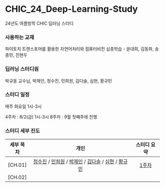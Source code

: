 # CHIC_24_Deep-Learning-Study

24년도 여름방학 CHIC 딥러닝 스터디

### 사용하는 교재

파이토치 트랜스포머를 활용한 자연어처리와 컴퓨터비전 심층학습 - 윤대희, 김동화, 송종민, 진현두

### 딥러닝 스터디원

박규동 교수님, 박제인, 정수진, 민희원, 김다솔, 심현, 황규민

### 스터디 일정

매주 화요일 1시-3시

4주차 : 8/2(금) 1시-3시
8주차 : 9월 첫째주에 진행

### 스터디 세부 진도

| 세부 목차 |                         개인                          | 스터디 요약 |
| :-------: | :---------------------------------------------------: | :--: |
|  [CH.01]  | [정수진](1주차_정수진.md) / [민희원](1주차_민희원.md) / [박제인](1주차_박제인.md) / [김다솔](1주차_김다솔.ipynb) / [심현](1주차_심현.md) / [황규민](1주차_황규민.md) |  [1주차](1주차스터디요약.md)  |
|  [CH.02]  |  |   |
